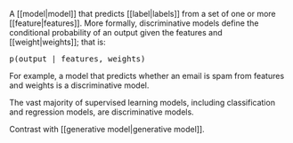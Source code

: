 
A [[model|model]] that predicts [[label|labels]] from a set of one or
more [[feature|features]]. More formally, discriminative models define the
conditional probability of an output given the features and
[[weight|weights]]; that is:

<pre class="prettyprint" translate="no" dir="ltr">
p(output | features, weights)
</pre>

For example, a model that predicts whether an email is spam from features
and weights is a discriminative model.

The vast majority of supervised learning models, including classification
and regression models, are discriminative models.

Contrast with [[generative model|generative model]].

